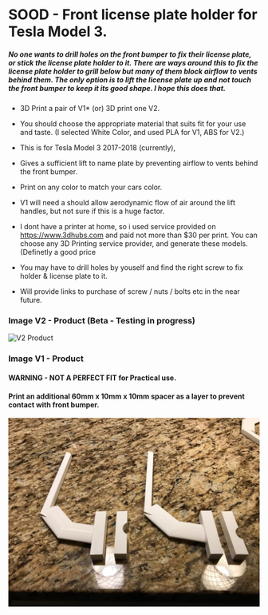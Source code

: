 # SOOD - Front license plate holder for Tesla Model 3.

##### No one wants to drill holes on the front bumper to fix their license plate, or stick the license plate holder to it. There are ways around this to fix the license plate holder to grill below but many of them block airflow to vents behind them. The only option is to lift the license plate up and not touch the front bumper to keep it its good shape. I hope this does that.

- 3D Print a pair of V1* (or) 3D print one V2. 
- You should choose the appropriate material that suits fit for your use and taste. (I selected White Color, and used PLA for V1, ABS for V2.)
- This is for Tesla Model 3 2017-2018 (currently), 
- Gives a sufficient lift to name plate by preventing airflow to vents behind the front bumper.
- Print on any color to match your cars color.
- V1 will need a  should allow aerodynamic flow of air around the lift handles, but not sure if this is a huge factor.

- I dont have a printer at home, so i used service provided on https://www.3dhubs.com and paid not more than $30 per print. You can choose any 3D Printing service provider, and generate these models. (Definetly a good price 
- You may have to drill holes by youself and find the right screw to fix holder & license plate to it. 
- Will provide links to purchase of screw / nuts / bolts etc in the near future.

### Image V2 - Product (Beta - Testing in progress)
![V2 Product](https://github.com/sevuganhari/sood-tm3/blob/master/v2/product.png?raw=true)

### Image V1 - Product
#### WARNING - NOT A PERFECT FIT for Practical use.
#### Print an additional 60mm x 10mm x 10mm spacer as a layer to prevent contact with front bumper.
![V1 Product](https://github.com/sevuganhari/sood-tm3/blob/master/v1/product.jpeg?raw=true)
